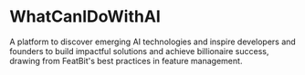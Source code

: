 # WhatCanIDoWithAI
A platform to discover emerging AI technologies and inspire developers and founders to build impactful solutions and achieve billionaire success, drawing from FeatBit's best practices in feature management.
